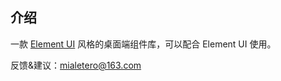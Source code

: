 ## 介绍

一款 [Element UI](https://element.faas.ele.me/#/zh-CN) 风格的桌面端组件库，可以配合 Element UI 使用。

反馈&建议：mialetero@163.com
